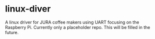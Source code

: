 # linux-diver
A linux driver for JURA coffee makers using UART focusing on the Raspberry Pi.
Currently only a placeholder repo. This will be filled in the future.
